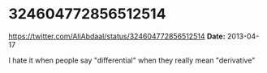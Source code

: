 # 324604772856512514
https://twitter.com/AliAbdaal/status/324604772856512514
**Date:** 2013-04-17

I hate it when people say "differential" when they really mean "derivative"
